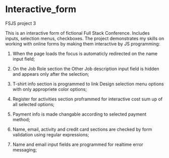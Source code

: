 # Interactive_form
 FSJS project 3

 This is an interactive form of fictional Full Stack Conference. Includes inputs, selection menus, checkboxes.
 The project demonstrates my skills on working with online forms by making them interactive by JS programming:

 1) When the page loads the focus is automaticly redirected on the name input field;
 2) On the Job Role section the Other Job description input field is hidden and appears only after the selection;
 3) T-shirt info section is programmed to link Design selection menu options with only appropriete color options;
 4) Register for activities section proframmed for interactive cost sum up of all selected options;
 5) Payment info is made changable according to selected payment method;  
 6) Name, email, activity and credit card sections are checked by form validation using regular expressions;

10) Name and email input fields are programmed for realtime error messaging;
